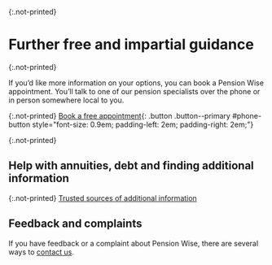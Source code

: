 {:.not-printed}

# Further free and impartial guidance

{:.not-printed}

If you’d like more information on your options, you can book a Pension Wise appointment. You’ll talk to one of our pension specialists over the phone or in person somewhere local to you.

{:.not-printed}
[Book a free appointment](/appointments){: .button .button--primary #phone-button style="font-size: 0.9em; padding-left: 2em; padding-right: 2em;"}

{:.not-printed}

## Help with annuities, debt and finding additional information

{:.not-printed}
[Trusted sources of additional information](/en/trusted-sources)

## Feedback and complaints

If you have feedback or a complaint about Pension Wise, there are several ways to [contact us](/en/contact).
